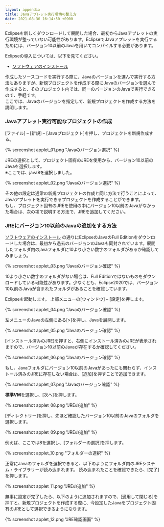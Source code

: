 ```yaml
---
layout: appendix
title: Javaアプレット実行環境の整え方
date: 2021-08-30 16:14:50 +0900
---
```


Eclipseを新しくダウンロードして展開した場合、最初からJavaアプレットの実行環境が整っていない可能性があります。EclipseでJavaアプレットを実行するためには、バージョン10以前のJavaを用いてコンパイルする必要があります。

Eclipseの導入については、以下を見てください。
- [ソフトウェアのインストール](../../basic/01/index.html#chapter4)
  
作成したソースコードを実行する際に、Javaのバージョンを選んで実行する方法もありますが、新規プロジェクトを作成する際にJavaのバージョンを選んで作成すると、そのプロジェクト内では、同一のバージョンのJavaで実行できるので、手軽です。  
ここでは、Javaのバージョンを指定して、新規プロジェクトを作成する方法を説明します。

### Javaアプレット実行可能なプロジェクトの作成

[ファイル] – [新規] – [Javaプロジェクト]を押し、プロジェクトを新規作成する。

{% screenshot applet_01.png "Javaのバージョン選択" %}

JREの選択として、プロジェクト固有のJREを使用から、バージョン10以前のJavaを選択します。  
※ここでは、java8を選択しました。

{% screenshot applet_02.png "Javaのバージョン選択" %}

その他の設定は通常の新規プロジェクトの作成と同じ方法で行うことによって、Javaアプレットを実行できるプロジェクトを作成することができます。  
もし、プロジェクト固有のJREを使用の中にバージョン10以前のJavaがなかった場合は、次の項で説明する方法で、JREを追加してください。

### JREにバージョン10以前のJavaの追加をする方法

[ソフトウェアのインストール](../../basic/01/index.html#chapter4)
の通りにEclipseのJavaのFull Editionをダウンロードした場合は、最初から過去のバージョンのJavaも同封されています。展開したフォルダ内のjavaフォルダに10より小さい数字のフォルダがあるか確認してみましょう。

{% screenshot applet_03.png "Javaのバージョン確認" %}

10より小さい数字のフォルダがない場合は、Full Editionではないものをダウンロードしている可能性があります。少なくとも、Eclipse2020では、バージョン10以前のJavaが含まれたフォルダがあることを確認しています。


Eclipseを起動します。
上部メニューの[ウィンドウ] – [設定]を押します。

{% screenshot applet_04.png "Javaのバージョン確認" %}

左メニューのJavaの左側にある[>]を押し、Javaを展開します。

{% screenshot applet_05.png "Javaのバージョン確認" %}

[インストール済みのJRE]を押すと、右側にインストール済みのJREが表示されますので、バージョン10以前のJavaが存在するか確認してください。

{% screenshot applet_06.png "Javaのバージョン確認" %}

もし、Javaフォルダにバージョン10以前のJavaがあったにも関わらず、インストール済みのJREに存在しない場合は、[追加]を押すことで追加できます。

{% screenshot applet_07.png "Javaのバージョン確認" %}

**標準VM**を選択し、[次へ]を押します。

{% screenshot applet_08.png "JREの追加" %}

[ディレクトリー]を押し、先ほど確認したバージョン10以前のJavaのフォルダを選択します。

{% screenshot applet_09.png "JREの追加" %}

例えば、ここでは8を選択し、[フォルダーの選択]を押します。

{% screenshot applet_10.png "フォルダーの選択" %}

正常にJavaのフォルダを選択できると、以下のようにフォルダ内のJREシステム・ライブラリーが読み込まれます。
読み込まれたことを確認できたら、[完了]を押します。

{% screenshot applet_11.png "JREの追加" %}

無事に設定が完了したら、以下のように追加されますので、[適用して閉じる]を押すと、新規プロジェクトを作成する際に、今設定したJavaをプロジェクト固有のJREとして選択できるようになります。

{% screenshot applet_12.png "JRE確認画面" %}